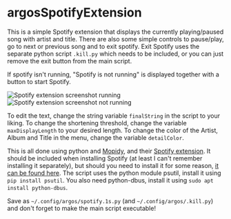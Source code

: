 # argosSpotifyExtension

This is a simple Spotify extension that displays the currently playing/paused song with artist and title.
There are also some simple controls to pause/play, go to next or previous song and to exit spotify. Exit Spotify uses the separate python script `.kill.py` which needs to be included, or you can just remove the exit button from the main script.

If spotify isn't running, "Spotify is not running" is displayed together with a button to start Spotify.

![Spotify extension screenshot running](https://i.imgur.com/R8xiuBT.png)
![Spotify extension screenshot not running](https://i.imgur.com/Re7fPg7.png)

To edit the text, change the string variable `finalString` in the script to your liking. To change the shortening threshold, change the variable `maxDisplayLength` to your desired length. To change the color of the Artist, Album and Title in the menu, change the variable `detailColor`.

This is all done using python and [Mopidy](https://docs.mopidy.com/en/latest/), and their [Spotify extension](https://github.com/mopidy/mopidy-spotify). It should be included when installing Spotify (at least I can't remember installing it separately), but should you need to install it for some reason, [it can be found here](https://docs.mopidy.com/en/latest/installation/debian/#installing-extensions). The script uses the python module psutil, install it using `pip install psutil`. You also need python-dbus, install it using `sudo apt install python-dbus`.

Save as `~/.config/argos/spotify.1s.py` (and `~/.config/argos/.kill.py`) and don't forget to make the main script executable!
